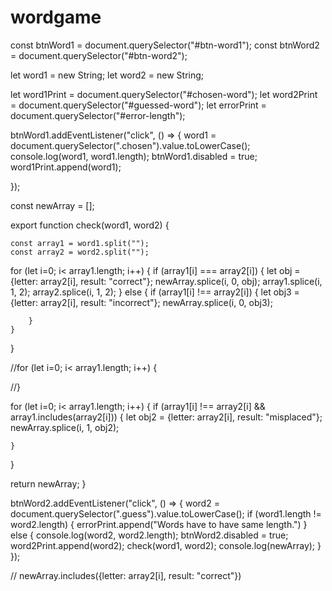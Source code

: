 # wordgame

const btnWord1 = document.querySelector("#btn-word1");
const btnWord2 = document.querySelector("#btn-word2");

let word1 = new String;
let word2 = new String;

let word1Print = document.querySelector("#chosen-word");
let word2Print = document.querySelector("#guessed-word");
let errorPrint = document.querySelector("#error-length");


btnWord1.addEventListener("click", () => {
    word1 = document.querySelector(".chosen").value.toLowerCase();
    console.log(word1, word1.length);
    btnWord1.disabled = true;
    word1Print.append(word1);

});

const newArray = [];

export function check(word1, word2) {

    const array1 = word1.split("");
    const array2 = word2.split("");



for (let i=0; i< array1.length; i++) {
    if (array1[i] === array2[i]) {
        let obj = {letter: array2[i], result: "correct"};
        newArray.splice(i, 0, obj);
        array1.splice(i, 1, 2);
        array2.splice(i, 1, 2);
    } else {
        if  (array1[i] !== array2[i]) {
            let obj3 = {letter: array2[i], result: "incorrect"};
            newArray.splice(i, 0, obj3);
           
        } 
    }
}

//for (let i=0; i< array1.length; i++) {

//}

for (let i=0; i< array1.length; i++) {
    if (array1[i] !== array2[i] && array1.includes(array2[i])) {
        let obj2 = {letter: array2[i], result: "misplaced"};
        newArray.splice(i, 1, obj2); 


    }
}
        

return newArray;
}




btnWord2.addEventListener("click", () => {
    word2 = document.querySelector(".guess").value.toLowerCase();
    if (word1.length != word2.length) {
        errorPrint.append("Words have to have same length.")
    } else {
    console.log(word2, word2.length);
    btnWord2.disabled = true;
    word2Print.append(word2);
    check(word1, word2);
    console.log(newArray);
    }
});



// newArray.includes({letter: array2[i], result: "correct"})
